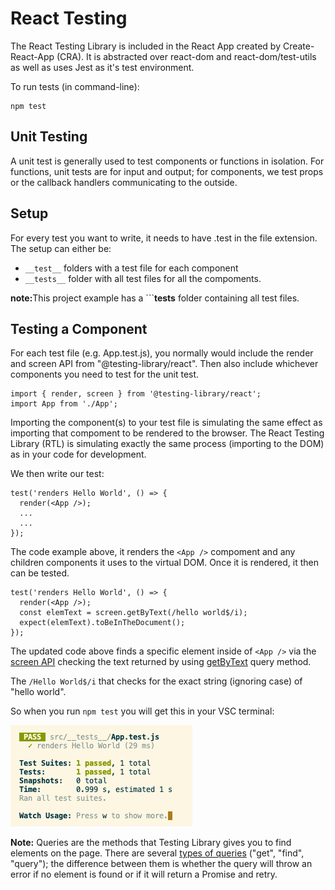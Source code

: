 # React Testing

The React Testing Library is included in the React App created by Create-React-App (CRA).
It is abstracted over react-dom and react-dom/test-utils as well as uses Jest as it's test environment.

To run tests (in command-line):

```
npm test
```

## Unit Testing

A unit test is generally used to test components or functions in isolation. For functions, unit tests are for input and output; for components, we test props or the callback handlers communicating to the outside.

## Setup

For every test you want to write, it needs to have .test in the file extension. 
The setup can either be:

  * ```__test__``` folders with a test file for each component 
  * ```__tests__``` folder with all test files for all the compoments. 

<strong>note:</strong>This project example has a ```__tests__ folder containing all test files.

## Testing a Component

For each test file (e.g. App.test.js), you normally would include the render and screen API from "@testing-library/react". Then also include whichever components you need to test for the unit test. 

```
import { render, screen } from '@testing-library/react';
import App from './App';
```

Importing the component(s) to your test file is simulating the same effect as importing that compoment to be rendered to the browser. The React Testing Library (RTL) is simulating exactly the same process (importing to the DOM) as in your code for development.

We then write our test:

```JS
test('renders Hello World', () => {
  render(<App />);
  ...
  ...
});
```

The code example above, it renders the ```<App />``` compoment and any children components it uses to the virtual DOM. Once it is rendered, it then can be tested.

```JS
test('renders Hello World', () => {
  render(<App />);
  const elemText = screen.getByText(/hello world$/i); 
  expect(elemText).toBeInTheDocument();
});
```

The updated code above finds a specific element inside of ```<App />``` via the <a href="https://testing-library.com/docs/queries/about/#screen">screen API</a> checking the text returned by using <a href="https://testing-library.com/docs/queries/bytext/">getByText</a> query method.

The ```/Hello World$/i``` that checks for the exact string (ignoring case) of "hello world".

So when you run ```npm test``` you will get this in your VSC terminal:

![test result](images/initial_test.png)

<strong>Note:</strong> Queries are the methods that Testing Library gives you to find elements on the page. There are several <a href="https://testing-library.com/docs/queries/about/">types of queries</a> ("get", "find", "query"); the difference between them is whether the query will throw an error if no element is found or if it will return a Promise and retry. 

